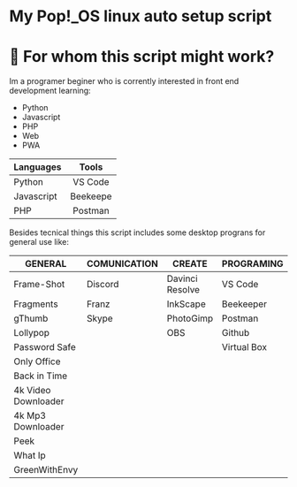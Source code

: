 # My Pop!\_OS linux auto setup script

# :pencil: For whom this script might work?
Im a programer beginer who is corrently interested in front end development learning:

- Python
- Javascript
- PHP
- Web
- PWA

| Languages     |  Tools        |
| ------------- |:-------------:|
| Python        | VS Code       |
| Javascript    | Beekeepe      |
| PHP           | Postman       |

Besides tecnical things this script includes some desktop prograns for general use like:

| GENERAL             | COMUNICATION | CREATE          | PROGRAMING  |
|---------------------|--------------|-----------------|-------------|
| Frame-Shot          | Discord      | Davinci Resolve | VS Code     |
| Fragments           | Franz        | InkScape        | Beekeeper   |
| gThumb              | Skype        | PhotoGimp       | Postman     |
| Lollypop            |              | OBS             | Github      |
| Password Safe       |              |                 | Virtual Box |
| Only Office         |              |                 |             |
| Back in Time        |              |                 |             |
| 4k Video Downloader |              |                 |             |
| 4k Mp3 Downloader   |              |                 |             |
| Peek                |              |                 |             |
| What Ip             |              |                 |             |
| GreenWithEnvy       |              |                 |             |
